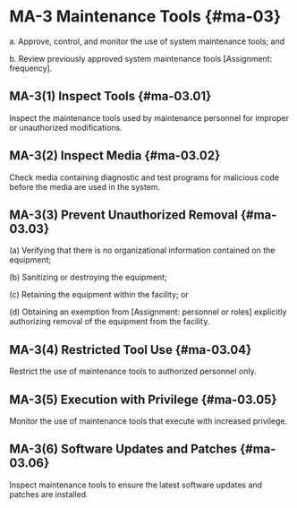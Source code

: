 # MA-3 Maintenance Tools {#ma-03}

a. Approve, control, and monitor the use of system maintenance tools; and

b. Review previously approved system maintenance tools [Assignment: frequency].

## MA-3(1) Inspect Tools {#ma-03.01}

Inspect the maintenance tools used by maintenance personnel for improper or unauthorized modifications.

## MA-3(2) Inspect Media {#ma-03.02}

Check media containing diagnostic and test programs for malicious code before the media are used in the system.

## MA-3(3) Prevent Unauthorized Removal {#ma-03.03}

(a) Verifying that there is no organizational information contained on the equipment;

(b) Sanitizing or destroying the equipment;

(c) Retaining the equipment within the facility; or

(d) Obtaining an exemption from [Assignment: personnel or roles] explicitly authorizing removal of the equipment from the facility.

## MA-3(4) Restricted Tool Use {#ma-03.04}

Restrict the use of maintenance tools to authorized personnel only.

## MA-3(5) Execution with Privilege {#ma-03.05}

Monitor the use of maintenance tools that execute with increased privilege.

## MA-3(6) Software Updates and Patches {#ma-03.06}

Inspect maintenance tools to ensure the latest software updates and patches are installed.

